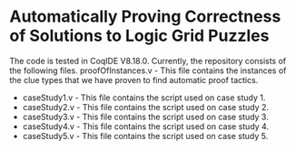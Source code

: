 # Automatically Proving Correctness of Solutions to Logic Grid Puzzles
The code is tested in CoqIDE V8.18.0.
Currently, the repository consists of the following files.
proofOfInstances.v - This file contains the instances of the clue types that we have proven to find automatic proof tactics.
- caseStudy1.v - This file contains the script used on case study 1.
- caseStudy2.v - This file contains the script used on case study 2.
- caseStudy3.v - This file contains the script used on case study 3.
- caseStudy4.v - This file contains the script used on case study 4.
- caseStudy5.v - This file contains the script used on case study 5.

